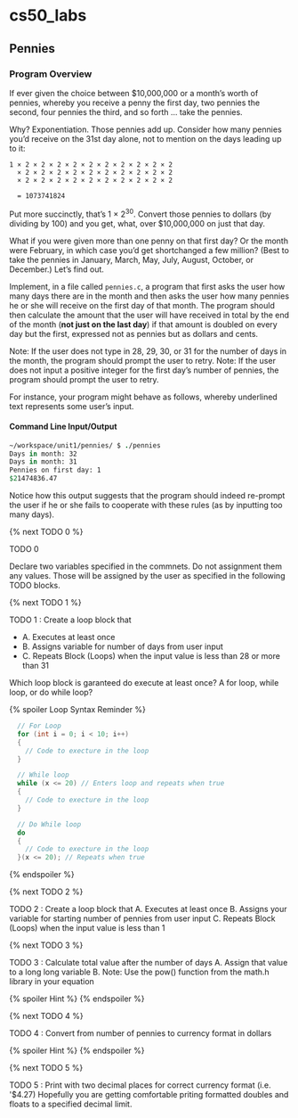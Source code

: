 # cs50_labs
## Pennies

### Program Overview

If ever given the choice between $10,000,000 or a month’s worth of pennies, whereby you receive a penny the first day, two pennies the second, four pennies the third, and so forth … take the pennies. 

Why? Exponentiation. Those pennies add up. Consider how many pennies you’d receive on the 31st day alone, not to mention on the days leading up to it:

```
1 × 2 × 2 × 2 × 2 × 2 × 2 × 2 × 2 × 2 × 2
  × 2 × 2 × 2 × 2 × 2 × 2 × 2 × 2 × 2 × 2
  × 2 × 2 × 2 × 2 × 2 × 2 × 2 × 2 × 2 × 2

  = 1073741824
 ```

Put more succinctly, that’s 1 × 2<sup>30</sup>. Convert those pennies to dollars (by dividing by 100) and you get, what, over $10,000,000 on just that day. 

What if you were given more than one penny on that first day? Or the month were February, in which case you’d get shortchanged a few million? (Best to take the pennies in January, March, May, July, August, October, or December.) Let’s find out.

Implement, in a file called `pennies.c`, a program that first asks the user how many days there are in the month and then asks the user how many pennies he or she will receive on the first day of that month. The program should then calculate the amount that the user will have received in total by the end of the month (**not just on the last day**) if that amount is doubled on every day but the first, expressed not as pennies but as dollars and cents. 

Note: If the user does not type in 28, 29, 30, or 31 for the number of days in the month, the program should prompt the user to retry. Note: If the user does not input a positive integer for the first day’s number of pennies, the program should prompt the user to retry.

For instance, your program might behave as follows, whereby underlined text represents some user’s input.

#### Command Line Input/Output 

```csh
~/workspace/unit1/pennies/ $ ./pennies
Days in month: 32
Days in month: 31
Pennies on first day: 1
$21474836.47
```
Notice how this output suggests that the program should indeed re-prompt the user if he or she fails to cooperate with these rules (as by inputting too many days).

{% next TODO 0 %}

TODO 0

Declare two variables specified in the commnets. Do not assignment them any values. Those will be assigned by the user as specified in the following TODO blocks. 

{% next TODO 1 %}

TODO 1 : Create a loop block that
  - A. Executes at least once
  - B. Assigns variable for number of days from user input 
  - C. Repeats Block (Loops) when the input value is less than 28 or more than 31
  
Which loop block is garanteed do execute at least once? A for loop, while loop, or do while loop?

{% spoiler Loop Syntax Reminder %}

```c
  // For Loop
  for (int i = 0; i < 10; i++)
  {
    // Code to execture in the loop 
  }
```

```c
  // While loop 
  while (x <= 20) // Enters loop and repeats when true 
  {
    // Code to execture in the loop 
  }
```

```c
  // Do While loop 
  do 
  {
    // Code to execture in the loop 
  }(x <= 20); // Repeats when true 
```

{% endspoiler %}

{% next TODO 2 %}

TODO 2 : Create a loop block that
  A. Executes at least once
  B. Assigns your variable for starting number of pennies from user input 
  C. Repeats Block (Loops) when the input value is less than 1

{% next TODO 3 %}

TODO 3 : Calculate total value after the number of days
 A. Assign that value to a long long variable 
 B. Note: Use the pow() function from the math.h library in your equation

{% spoiler Hint %}
{% endspoiler %}

{% next TODO 4 %}

TODO 4 : Convert from number of pennies to currency format in dollars

{% spoiler Hint %}
{% endspoiler %}

{% next TODO 5 %}

TODO 5 : Print with two decimal places for correct currency format (i.e. '$4.27)
Hopefully you are getting comfortable priting formatted doubles and floats to a specified decimal limit. 


